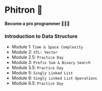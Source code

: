 # Phitron 🚀

**Become a pro programmer 🧑🏻‍💻**

### Introduction to Data Structure

- Module 1: `Time & Space Complexity`
- Module 2: `STL: Vector`
- Module 2.5: `Practice Day`
- Module 3: `Prefix Sum & Binary Search`
- Module 3.5: `Practice Day`
- Module 5: `Singly Linked List`
- Module 6: `Singly Linked List Operations`
- Module 6.5: `Practice Day`
